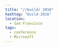 ```yaml
---
title: "//build/ 2016"
hashtag: "build-2016"
location:
  - San Francisco
tags:
  - conference
  - Microsoft
---
```

